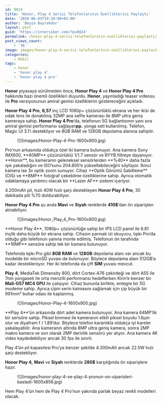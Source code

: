 ```yaml
---
id: 8024
title: 'Honor, Play 4 Serisi Telefonlarının Özelliklerini Paylaştı'
date: '2020-06-03T19:30:00+03:00'
author: 'Beyza Bayrakdar'
layout: post
guid: 'https://intersiber.com/?p=8024'
permalink: /honor-play-4-serisi-telefonlarinin-ozelliklerini-paylasti/
post_views_count:
    - '36'
image: images/honor-play-4-serisi-telefonlarinin-ozelliklerini-paylasti.jpg
categories:
    - Mobil
tags:
    - honor
    - 'honor play 4'
    - 'honor play 4 pro'
---
```


**Honor** piyasaya sürülmeden önce, **Honor Play 4** ve **Honor Play 4 Pro** hakkında bazı önemli özellikleri duyurdu. **Honor**, yayınladığı teaser videosu ile **Pro** versiyonunun amiral gemisi özelliklerini göstereceğini açıkladı.

**Honor Play 4 Pro**, **6,57** inç LCD 1080p+ çözünürlüklü ekrana ve her ikisi de odak lens ile donatılmış 32MP ana selfie kamerası ile 8MP ultra geniş kameraya sahip. **Honor Play 4 Pro**‘da, telefonun 5G bağlantısının yanı sıra amiral gemisi performansı sağlayan**pp.** yonga seti kullanılmış. Telefon, Magic UI 3.1’i destekliyor ve 8GB RAM ve 128GB depolama alanına sahiptir.

<figure class="wp-block-image size-large">![](images/Honor-Play-4-Pro-1600x900.jpg)</figure>Pro’nun arkasında oldukça özel iki kamera bulunuyor. Ana kamera Sony IMX600, **40MP** çözünürlüklü 1/1.7 sensör ve RYYB filtreye dayanıyor. **Honor**, bu kameranın geleneksel sensörlerden **%40** daha fazla ışık yakaladığını ve ISO’sunu 204.800’e yükseltebileceğini söylüyor. İkinci kamera ise 3x optik zoom sunuyor. Cihaz **Optik Görüntü Sabitleme** (OIS) ve **8MP** fotoğraf çekebilme özelliklerine sahip. Ayrıca otomatik odaklamaya yardımcı olacak bir **Lazer AF** sistemi içeriyor.

4.200mAh pil, hızlı 40W hızlı şarjı destekleyen **Honor Play 4 Pro**, 30 dakikada pili %70 doldurabiliyor.

**Honor Play 4 Pro** şu anda **Mavi** ve **Siyah** renklerde **410$**‘dan ön siparişten alınabiliyor.

<figure class="wp-block-image size-large">![](images/Honor_Play_4_Pro-1600x900.jpg)</figure>**Honor Play 4**, 1080p+ çözünürlüğe sahip bir IPS LCD panel ile 6.81 inçlik daha büyük bir ekrana sahip. Cihazın parmak izi okuyucu, tıpkı Pro’da olduğu gibi telefonun yanına monte edilmiş. Telefonun ön tarafında **16MP** sensöre sahip tek bir kamera bulunuyor.

Telefonda tıpkı Pro gibi **8GB RAM** ve **128GB** depolama alanı var ancak bu modelde bir microSD yuvası da bulunuyor. Böylece depolama alanı 512GB’a kadar destekleniyor. Her iki telefonda da çift **SIM** yuvası mevcut.

**Play 4**, MediaTek Dimensity 800, dört Cortex-A76 çekirdeği ve dört A55 ile 7nm yongaseti ile orta menzilli performansı hedeflerken Kirin’e benzer bir **Mali-G57 MC4 GPU** ile çalışıyor. Cihaz bununla birlikte, entegre bir 5G modeme sahip. Ayrıca çipin serin kalmasını sağlamak için çip büyük bir 991mm² buhar odası ile kaplanmış.

<figure class="wp-block-image size-large">![](images/Honor-Play-4-1600x900.jpg)</figure>**Play 4**‘ün arkasında dört adet kamera bulunuyor. Ana kamera 64MP’lik bir sensöre sahip. Piksel binmesi ile kameranın etkili piksel boyutu 1.6µm olur ve diyafram f / 1.89’dur. Böylece telefon karanlıkla oldukça iyi kareler yakalayabilir. Ana kameranın altında 8MP ultra geniş kamera, sonra 2MP makro kamera ve son olarak 2MP derinlik sensörü yer alıyor. Ana kamera 4K video kaydedebiliyor ancak 30 fps ile sınırlı.

Play 4’ün pil kapasitesi Pro’ya benzer şekilde 4.300mAh ancak 22.5W hızlı şarjı destekliyor.

**Honor Play 4,** **Mavi** ve **Siyah** renklerde **280$** karşılığında ön siparişlere hazır.

<figure class="wp-block-image size-large">![](images/honor-play-4-ve-play-4-pronun-on-siparisleri-basladi-1600x858.jpg)</figure>Hem Play 4’ün hem de Play 4 Pro’nun yakında parlak beyaz renkli modelleri olacak.